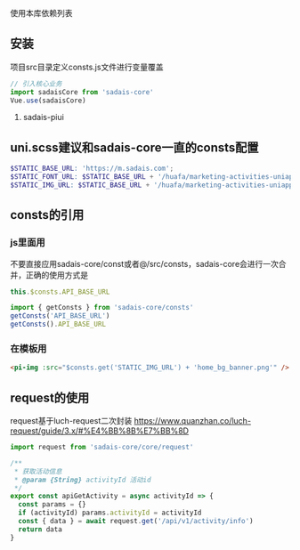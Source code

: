 使用本库依赖列表

## 安装

项目src目录定义consts.js文件进行变量覆盖

```js
// 引入核心业务
import sadaisCore from 'sadais-core'
Vue.use(sadaisCore)
```

1. sadais-piui


## uni.scss建议和sadais-core一直的consts配置

```scss
$STATIC_BASE_URL: 'https://m.sadais.com';
$STATIC_FONT_URL: $STATIC_BASE_URL + '/huafa/marketing-activities-uniapp/static/font/';
$STATIC_IMG_URL: $STATIC_BASE_URL + '/huafa/marketing-activities-uniapp/static/img/';
```


## consts的引用
### js里面用

不要直接应用sadais-core/const或者@/src/consts，sadais-core会进行一次合并，正确的使用方式是

```js
this.$consts.API_BASE_URL

import { getConsts } from 'sadais-core/consts'
getConsts('API_BASE_URL')
getConsts().API_BASE_URL
```

### 在模板用
```html
<pi-img :src="$consts.get('STATIC_IMG_URL') + 'home_bg_banner.png'" />
```


## request的使用

request基于luch-request二次封装
https://www.quanzhan.co/luch-request/guide/3.x/#%E4%BB%8B%E7%BB%8D

```js
import request from 'sadais-core/core/request'

/**
 * 获取活动信息
 * @param {String} activityId 活动id
 */
export const apiGetActivity = async activityId => {
  const params = {}
  if (activityId) params.activityId = activityId
  const { data } = await request.get('/api/v1/activity/info')
  return data
}
```
